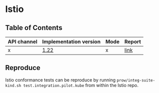 # Istio

## Table of Contents

|API channel|Implementation version|Mode|Report|
|-----------|----------------------|----|------|
|x|[1.22](https://github.com/istio/istio/releases/tag/1.22.0)|x|[link](./1.22-report.yaml)|

## Reproduce

Istio conformance tests can be reproduce by running `prow/integ-suite-kind.sh test.integration.pilot.kube` from within the Istio repo.
